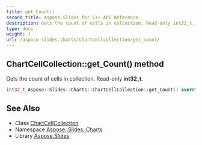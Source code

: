 ```yaml
---
title: get_Count()
second_title: Aspose.Slides for C++ API Reference
description: Gets the count of cells in collection. Read-only int32_t.
type: docs
weight: 1
url: /aspose.slides.charts/chartcellcollection/get_count/
---
```

## ChartCellCollection::get_Count() method


Gets the count of cells in collection. Read-only **int32_t**.

```cpp
int32_t Aspose::Slides::Charts::ChartCellCollection::get_Count() override
```

## See Also

* Class [ChartCellCollection](../)
* Namespace [Aspose::Slides::Charts](../../)
* Library [Aspose.Slides](../../../)